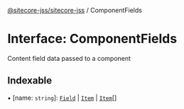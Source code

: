 [@sitecore-jss/sitecore-jss](../README.md) / ComponentFields

# Interface: ComponentFields

Content field data passed to a component

## Indexable

▪ [name: `string`]: [`Field`](Field.md) \| [`Item`](Item.md) \| [`Item`](Item.md)[]
